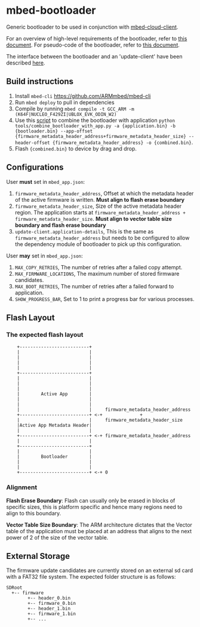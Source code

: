 # mbed-bootloader

Generic bootloader to be used in conjunction with [mbed-cloud-client](https://github.com/ARMmbed/mbed-cloud-client-restricted).

For an overview of high-level requirements of the bootloader, refer to [this document](docs/requirements.md).
For pseudo-code of the bootloader, refer to [this document](docs/pseudo-code.md).

The interface between the bootloader and an 'update-client' have been described [here](docs/update-interface.md).

## Build instructions

1. Install `mbed-cli` https://github.com/ARMmbed/mbed-cli
1. Run `mbed deploy` to pull in dependencies
1. Compile by running `mbed compile -t GCC_ARM -m (K64F|NUCLEO_F429ZI|UBLOX_EVK_ODIN_W2)`
1. Use this [script](https://github.com/ARMmbed/mbed-cloud-client-example/blob/master/tools/combine_bootloader_with_app.py) to combine the bootloader with application `python tools/combine_bootloader_with_app.py -a {application.bin} -b {bootloader.bin} --app-offset {firmware_metadata_header_address+firmware_metadata_header_size} --header-offset {firmware_metadata_header_address} -o {combined.bin}`.
1. Flash `{combined.bin}` to device by drag and drop.

## Configurations

User **must** set in `mbed_app.json`:
1. `firmware_metadata_header_address`, Offset at which the metadata header of the active firmware is written. **Must align to flash erase boundary**
1. `firmware_metadata_header_size`, Size of the active metadata header region. The application starts at `firmware_metadata_header_address + firmware_metadata_header_size`. **Must align to vector table size boundary and flash erase boundary**
1. `update-client.application-details`, This is the same as `firmware_metadata_header_address` but needs to be configured to allow the dependency module of bootloader to pick up this configuration.

User **may** set in `mbed_app.json`:
1. `MAX_COPY_RETRIES`, The number of retries after a failed copy attempt.
1. `MAX_FIRMWARE_LOCATIONS`, The maximum number of stored firmware candidates.
1. `MAX_BOOT_RETRIES`, The number of retries after a failed forward to application.
1. `SHOW_PROGRESS_BAR`, Set to 1 to print a progress bar for various processes.

## Flash Layout
### The expected flash layout
```
    +--------------------------+
    |                          |
    |                          |
    |                          |
    |                          |     
    +--------------------------+ 
    |                          |     
    |                          |
    |                          |
    |        Active App        |     
    |                          |
    |                          |
    |                          |     firmware_metadata_header_address
    +--------------------------+ <-+              +
    |                          |     firmware_metadata_header_size 
    |Active App Metadata Header|
    |                          |
    +--------------------------+ <-+ firmware_metadata_header_address
    |                          |
    +--------------------------+
    |                          |
    |        Bootloader        |
    |                          |
    |                          |
    +--------------------------+ <-+ 0
```

### Alignment
**Flash Erase Boundary**: Flash can usually only be erased in blocks of specific sizes, this is platform specific and hence many regions need to align to this boundary.

**Vector Table Size Boundary**: The ARM architecture dictates that the Vector table of the application must be placed at an address that aligns to the next power of 2 of the size of the vector table.

## External Storage

The firmware update candidates are currently stored on an external sd card with a FAT32 file system. The expected folder structure is as follows:
```
SDRoot
  +-- firmware
        +-- header_0.bin
        +-- firmware_0.bin
        +-- header_1.bin
        +-- firmware_1.bin
        +-- ...
```
